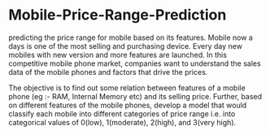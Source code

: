 # Mobile-Price-Range-Prediction
predicting the price range for mobile based on its features.
Mobile now a days is one of the most selling and purchasing device. Every day new mobiles with new version and more features are launched. In this competitive mobile phone market, companies want to understand the sales data of the mobile phones and factors that drive the prices.

The objective is to find out some relation between features of a mobile phone (eg :- RAM, Internal Memory etc) and its selling price.
Further, based on different features of the mobile phones, develop a model that would classify each mobile into different categories of price range i.e. into categorical values of 0(low), 1(moderate), 2(high), and 3(very high).

